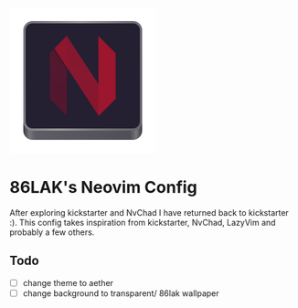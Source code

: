 ![Neovim](./doc/nvim.svg)


# 86LAK's Neovim Config

After exploring kickstarter and NvChad I have returned back to kickstarter :). 
This config takes inspiration from kickstarter, NvChad, LazyVim and probably a few others.
## Todo
- [ ] change theme to aether
- [ ] change background to transparent/ 86lak wallpaper 
